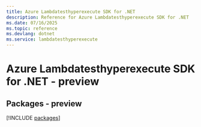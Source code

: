 ```yaml
---
title: Azure Lambdatesthyperexecute SDK for .NET
description: Reference for Azure Lambdatesthyperexecute SDK for .NET
ms.date: 07/16/2025
ms.topic: reference
ms.devlang: dotnet
ms.service: lambdatesthyperexecute
---
```

# Azure Lambdatesthyperexecute SDK for .NET - preview
## Packages - preview
[!INCLUDE [packages](lambdatesthyperexecute-index.md)]